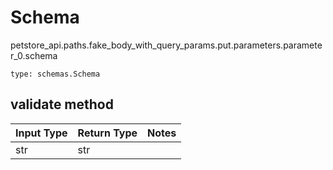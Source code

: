 # Schema
petstore_api.paths.fake_body_with_query_params.put.parameters.parameter_0.schema
```
type: schemas.Schema
```

## validate method
Input Type | Return Type | Notes
------------ | ------------- | -------------
str | str |
